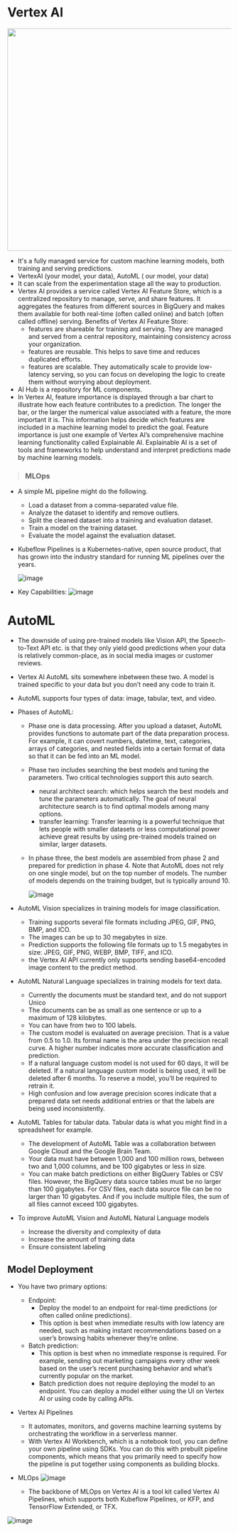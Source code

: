 # Vertex AI

  <img src="https://github.com/user-attachments/assets/b7d3df57-61f1-48c5-9f69-563473e923a2" width="900" height="500" >

  
    
- It's a fully managed service for custom machine learning models, both training and serving predictions.
- VertexAI (your model, your data), AutoML ( our model, your data)
- It can scale from the experimentation stage all the way to production.
- Vertex AI provides a service called Vertex AI Feature Store, which is a centralized repository to manage, serve, and share features. It aggregates the features from different sources in BigQuery and makes them available for both real-time (often called online) and batch (often called offline) serving. Benefits of Vertex AI Feature Store:
  - features are shareable for training and serving. They are managed and served from a central repository, maintaining consistency across your organization.
  - features are reusable. This helps to save time and reduces duplicated efforts.
  - features are scalable. They automatically scale to provide low-latency serving, so you can focus on developing the logic to create them without worrying about deployment.
- AI Hub is a repository for ML components.
- In Vertex AI, feature importance is displayed through a bar chart to illustrate how each feature contributes to a prediction. The longer the bar, or the larger the numerical value associated with a feature, the more important it is. This information helps decide which features are included in a machine learning model to predict the goal. Feature importance is just one example of Vertex AI’s comprehensive machine learning functionality called Explainable AI. Explainable AI is a set of tools and frameworks to help understand and interpret predictions made by machine learning models.
   
> ### MLOps
- A simple ML pipeline might do the following.
  - Load a dataset from a comma-separated value file.
  - Analyze the dataset to identify and remove outliers.
  - Split the cleaned dataset into a training and evaluation dataset.
  - Train a model on the training dataset.
  - Evaluate the model against the evaluation dataset.
- Kubeflow Pipelines is a Kubernetes-native, open source product, that has grown into the industry standard for running ML pipelines over the years.

  ![image](https://github.com/user-attachments/assets/4e907192-24eb-4e36-87d8-c122eea19f5a)




- Key Capabilities:
![image](https://github.com/user-attachments/assets/3d9e14b2-22a6-46e4-b2e2-303050fd3bdf)




# AutoML
- The downside of using pre-trained models like Vision API, the Speech-to-Text API etc. is that they only yield good predictions when your data is relatively common-place, as in social media images or customer reviews. 
- Vertex AI AutoML sits somewhere inbetween these two. A model is trained specific to your data but you don’t need any code to train it.
- AutoML supports four types of data: image, tabular, text, and video.
- Phases of AutoML:
  - Phase one is data processing. After you upload a dataset, AutoML provides functions to automate part of the data preparation process. For example, it can covert numbers, datetime, text, categories, arrays of categories, and nested fields into a certain format of data so that it can be fed into an ML model.
  - Phase two includes searching the best models and tuning the parameters. Two critical technologies support this auto search.
    - neural architect search: which helps search the best models and tune the parameters automatically. The goal of neural architecture search is to find optimal models among many options.
    - transfer learning: Transfer learning is a powerful technique that lets people with smaller datasets or less computational power achieve great results by using pre-trained models trained on similar, larger datasets.
  - In phase three, the best models are assembled from phase 2 and prepared for prediction in phase 4. Note that AutoML does not rely on one single model, but on the top number of models. The number of models depends on the training budget, but is typically around 10.
 
    ![image](https://github.com/user-attachments/assets/9ecbf871-998f-4bfb-a2f4-5e502403f145)

- AutoML Vision specializes in training models for image classification.
  - Training supports several file formats including JPEG, GIF, PNG, BMP, and ICO.
  - The images can be up to 30 megabytes in size.
  - Prediction supports the following file formats up to 1.5 megabytes in size: JPEG, GIF, PNG, WEBP, BMP, TIFF, and ICO.
  - the Vertex AI API currently only supports sending base64-encoded image content to the predict method.
    
- AutoML Natural Language specializes in training models for text data.
  - Currently the documents must be standard text, and do not support Unico
  - The documents can be as small as one sentence or up to a maximum of 128 kilobytes.
  - You can have from two to 100 labels.
  - The custom model is evaluated on average precision. That is a value from 0.5 to 1.0. Its formal name is the area under the precision recall curve. A higher number indicates more accurate classification and prediction.
  - If a natural language custom model is not used for 60 days, it will be deleted. If a natural language custom model is being used, it will be deleted after 6 months. To reserve a model, you'll be required to retrain it.
  - High confusion and low average precision scores indicate that a prepared data set needs additional entries or that the labels are being used inconsistently.
 
- AutoML Tables for tabular data. Tabular data is what you might find in a spreadsheet for example.
  - The development of AutoML Table was a collaboration between Google Cloud and the Google Brain Team.
  - Your data must have between 1,000 and 100 million rows, between two and 1,000 columns, and be 100 gigabytes or less in size.
  - You can make batch predictions on either BigQuery Tables or CSV files. However, the BigQuery data source tables must be no larger than 100 gigabytes. For CSV files, each data source file can be no larger than 10 gigabytes. And if you include multiple files, the sum of all files cannot exceed 100 gigabytes.

- To improve AutoML Vision and AutoML Natural Language models
  - Increase the diversity and complexity of data
  - Increase the amount of training data
  - Ensure consistent labeling
  


## Model Deployment
- You have two primary options:
  - Endpoint:
    -  Deploy the model to an endpoint for real-time predictions (or often called online predictions).
    -  This option is best when immediate results with low latency are needed, such as making instant recommendations based on a user’s browsing habits whenever they’re online.
  - Batch prediction:
    - This option is best when no immediate response is required. For example, sending out marketing campaigns every other week based on the user’s recent purchasing behavior and what’s currently popular on the market.
    - Batch prediction does not require deploying the model to an endpoint. You can deploy a model either using the UI on Vertex AI or using code by calling APIs.
- Vertex AI Pipelines
  - It automates, monitors, and governs machine learning systems by orchestrating the workflow in a serverless manner.
  - With Vertex AI Workbench, which is a notebook tool, you can define your own pipeline using SDKs. You can do this with prebuilt pipeline components, which means that you primarily need to specify how the pipeline is put together using components as building blocks.
- MLOps
  ![image](https://github.com/user-attachments/assets/e07514f5-9d2c-4c9a-ab19-d99b133373ad)

  - The backbone of MLOps on Vertex AI is a tool kit called Vertex AI Pipelines, which supports both Kubeflow Pipelines, or KFP, and TensorFlow Extended, or TFX.

![image](https://github.com/user-attachments/assets/5f2150a5-140f-4d62-9667-4063afa2a10a)


